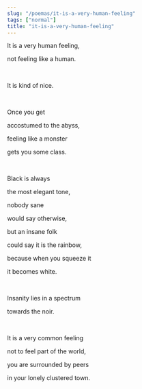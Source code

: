 ```yaml
---
slug: "/poemas/it-is-a-very-human-feeling"
tags: ["normal"]
title: "it-is-a-very-human-feeling"
---
```

It is a very human feeling,

not feeling like a human.

&nbsp;

It is kind of nice.

&nbsp;

Once you get

accostumed to the abyss,

feeling like a monster

gets you some class.

&nbsp;

Black is always

the most elegant tone,

nobody sane

would say otherwise,

but an insane folk

could say it is the rainbow,

because when you squeeze it

it becomes white.

&nbsp;

Insanity lies in a spectrum

towards the noir.

&nbsp;

It is a very common feeling

not to feel part of the world,

you are surrounded by peers

in your lonely clustered town.